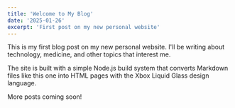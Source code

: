 ```yaml
---
title: 'Welcome to My Blog'
date: '2025-01-26'
excerpt: 'First post on my new personal website'
---
```


This is my first blog post on my new personal website. I'll be writing about technology, medicine, and other topics that interest me.

The site is built with a simple Node.js build system that converts Markdown files like this one into HTML pages with the Xbox Liquid Glass design language.

More posts coming soon!
